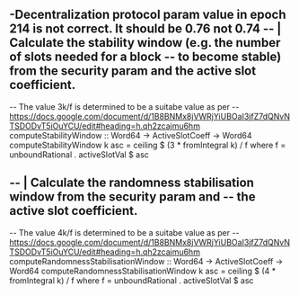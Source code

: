 -Decentralization protocol param value in epoch 214 is not correct. It should be 0.76 not 0.74
-- | Calculate the stability window (e.g. the number of slots needed for a block
-- to become stable) from the security param and the active slot coefficient.
--
-- The value 3k/f is determined to be a suitabe value as per
-- https://docs.google.com/document/d/1B8BNMx8jVWRjYiUBOaI3jfZ7dQNvNTSDODvT5iOuYCU/edit#heading=h.qh2zcajmu6hm
computeStabilityWindow ::
Word64 ->
ActiveSlotCoeff ->
Word64
computeStabilityWindow k asc =
ceiling $ (3 * fromIntegral k) / f
where
f = unboundRational . activeSlotVal $ asc


-- | Calculate the randomness stabilisation window from the security param and
-- the active slot coefficient.
--
-- The value 4k/f is determined to be a suitabe value as per
-- https://docs.google.com/document/d/1B8BNMx8jVWRjYiUBOaI3jfZ7dQNvNTSDODvT5iOuYCU/edit#heading=h.qh2zcajmu6hm
computeRandomnessStabilisationWindow ::
Word64 ->
ActiveSlotCoeff ->
Word64
computeRandomnessStabilisationWindow k asc =
ceiling $ (4 * fromIntegral k) / f
where
f = unboundRational . activeSlotVal $ asc
